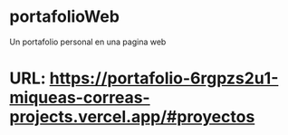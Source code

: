 # portafolioWeb
Un portafolio personal en una pagina web

# URL: https://portafolio-6rgpzs2u1-miqueas-correas-projects.vercel.app/#proyectos

